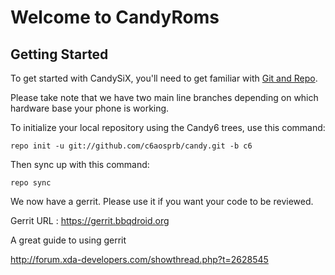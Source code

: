 Welcome to CandyRoms
===================


Getting Started
---------------

To get started with CandySiX, you'll need to get familiar with
[Git and Repo](http://source.android.com/download/using-repo).

Please take note that we have two main line branches depending on
which hardware base your phone is working.

To initialize your local repository using the Candy6 trees, use this command:


	repo init -u git://github.com/c6aosprb/candy.git -b c6



Then sync up with this command:

	repo sync

We now have a gerrit. Please use it if you want your code to be reviewed.

Gerrit URL : https://gerrit.bbqdroid.org

A great guide to using gerrit

http://forum.xda-developers.com/showthread.php?t=2628545
